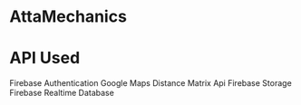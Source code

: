 # AttaMechanics

# API Used 
Firebase Authentication 
Google Maps 
Distance Matrix Api
Firebase Storage 
Firebase Realtime Database 


